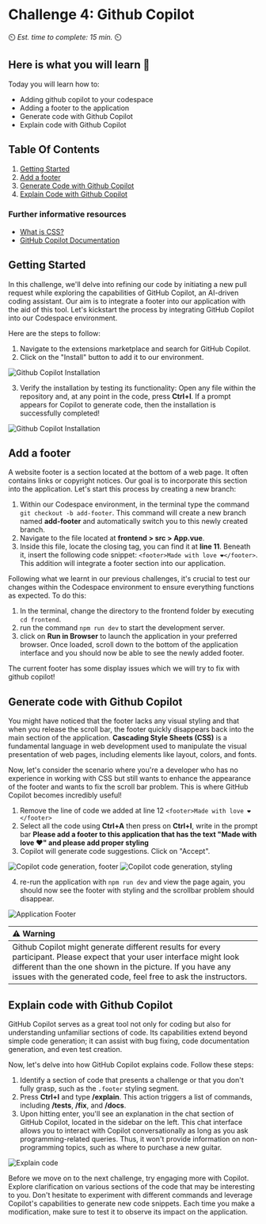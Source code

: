 # Challenge 4: Github Copilot 

⏲️ _Est. time to complete: 15 min._ ⏲️

## Here is what you will learn 🎯

Today you will learn how to:

- Adding github copilot to your codespace
- Adding a footer to the application
- Generate code with Github Copilot
- Explain code with Github Copilot


## Table Of Contents

1. [Getting Started](#getting-started)
2. [Add a footer](#add-a-footer)
3. [Generate Code with Github Copilot](#generate-code-with-github-copilot)
4. [Explain Code with Github Copilot](#explain-code-with-github-copilot) 

### Further informative resources

- [What is CSS?](https://developer.mozilla.org/en-US/docs/Web/CSS)
- [GitHub Copilot Documentation](https://docs.github.com/en/copilot)


## Getting Started

In this challenge, we'll delve into refining our code by initiating a new pull request while exploring the capabilities of GitHub Copilot, an AI-driven coding assistant. Our aim is to integrate a footer into our application with the aid of this tool. Let's kickstart the process by integrating GitHub Copilot into our Codespace environment.

Here are the steps to follow:

1. Navigate to the extensions marketplace and search for GitHub Copilot.
2. Click on the "Install" button to add it to our environment.  

![Github Copilot Installation](./images/github-copilot-installation.png)  

3. Verify the installation by testing its functionality: Open any file within the repository and, at any point in the code, press **Ctrl+I**. If a prompt appears for Copilot to generate code, then the installation is successfully completed!  

![Github Copilot Installation](./images/copilot-ask.png)

## Add a footer

A website footer is a section located at the bottom of a web page. It often contains links or copyright notices. Our goal is to incorporate this section into the application. Let's start this process by creating a new branch:

1. Within our Codespace environment, in the terminal type the command `git checkout -b add-footer`. This command will create a new branch named **add-footer** and automatically switch you to this newly created branch.
2. Navigate to the file located at **frontend > src > App.vue**.
3. Inside this file, locate the closing </transition> tag, you can find it at **line 11**. Beneath it, insert the following code snippet: ``<footer>Made with love ❤️</footer>``. This addition will integrate a footer section into our application.

Following what we learnt in our previous challenges, it's crucial to test our changes within the Codespace environment to ensure everything functions as expected. To do this:

1. In the terminal, change the directory to the frontend folder by executing ``cd frontend``.
2. run the command ``npm run dev`` to start the development server.
3. click on **Run in Browser** to launch the application in your preferred browser. Once loaded, scroll down to the bottom of the application interface and you should now be able to see the newly added footer.  

The current footer has some display issues which we will try to fix with github copilot!


## Generate code with Github Copilot

You might have noticed that the footer lacks any visual styling and that when you release the scroll bar, the footer quickly disappears back into the main section of the application. **Cascading Style Sheets (CSS)** is a fundamental language in web development used to manipulate the visual presentation of web pages, including elements like layout, colors, and fonts.

Now, let's consider the scenario where you're a developer who has no experience in working with CSS but still wants to enhance the appearance of the footer and wants to fix the scroll bar problem. This is where GitHub Copilot becomes incredibly useful!

1. Remove the line of code we added at line 12 ``<footer>Made with love ❤️</footer>``
2. Select all the code using **Ctrl+A** then press on **Ctrl+I**, write in the prompt bar **Please add a footer to this application that has the text  "Made with love ❤️"  and please add proper styling**
3. Copilot will generate code suggestions. Click on "Accept".  

![Copilot code generation, footer](./images/github-copilot-add-code-1.png)
![Copilot code generation, styling](./images/github-copilot-add-code-2.png)  

4. re-run the application with ``npm run dev`` and view the page again, you should now see the footer with styling and the scrollbar problem should disappear.

![Application Footer](./images/footer-in-milligram.png)



| :warning: Warning          |
|:---------------------------|
| Github Copilot might generate different results for every participant. Please expect that your user interface might look different than the one shown in the picture. If you have any issues with the generated code, feel free to ask the instructors.   |



## Explain code with Github Copilot


GitHub Copilot serves as a great tool not only for coding but also for understanding unfamiliar sections of code. Its capabilities extend beyond simple code generation; it can assist with bug fixing, code documentation generation, and even test creation.

Now, let's delve into how GitHub Copilot explains code. Follow these steps:

1. Identify a section of code that presents a challenge or that you don't fully grasp, such as the ``.footer`` styling segment.
2. Press **Ctrl+I** and type **/explain**. This action triggers a list of commands, including **/tests**, **/fix**, and **/docs**.
3. Upon hitting enter, you'll see an explanation in the chat section of GitHub Copilot, located in the sidebar on the left. This chat interface allows you to interact with Copilot conversationally as long as you ask programming-related queries. Thus, it won't provide information on non-programming topics, such as where to purchase a new guitar.  

![Explain code](./images/github-copilot-commands.png)  

Before we move on to the next challenge, try engaging more with Copilot. Explore clarification on various sections of the code that may be interesting to you. Don't hesitate to experiment with different commands and leverage Copilot's capabilities to generate new code snippets. Each time you make a modification, make sure to test it to observe its impact on the application.


